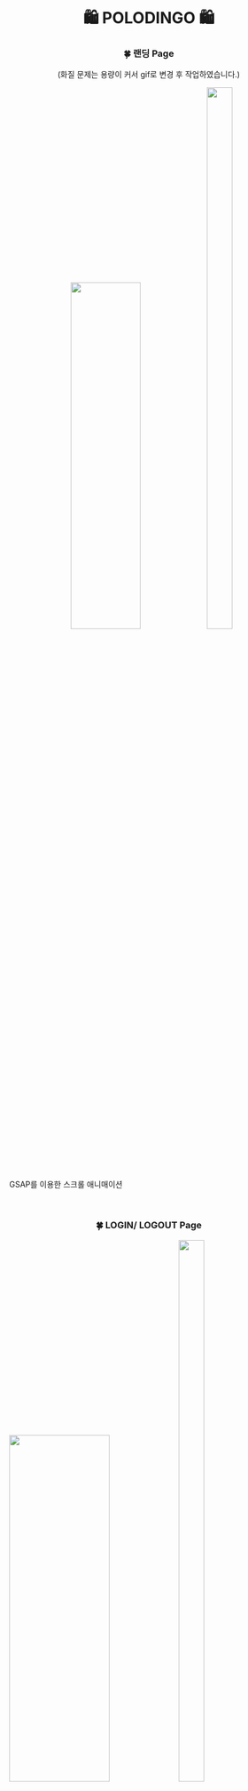 
<h1 align="center"> 🛍 POLODINGO 🛍</h1>






<h3 align="center">🍀 랜딩 Page </h3>
<p align="center">(화질 문제는 용량이 커서 gif로 변경 후 작업하였습니다.)</p>
 
 <div>
<p align="center">
 <img src="https://user-images.githubusercontent.com/54235714/120165369-7876b480-c236-11eb-9942-54c25a7241bc.gif" width="50%" height="40%"/>
<img src="https://user-images.githubusercontent.com/54235714/120181731-6e5db180-c248-11eb-97bb-f2ad16c6ac95.gif"  width="30%" height="50%"/>
 </p>
 </div>
 <p>
 GSAP를 이용한 스크롤 애니매이션
 </p>

<br/>
<h3 align="center">🍀 LOGIN/ LOGOUT Page</h3>
<div>
 <img src="https://user-images.githubusercontent.com/54235714/120173077-a4963380-c23e-11eb-9a8a-fbfb429ac62f.gif"  width="60%" height="40%" />
<img src="https://user-images.githubusercontent.com/54235714/120173578-1c645e00-c23f-11eb-89d8-b51002ca8b1a.gif"  width="30%" height="50%" />
 </div>
-  jwt를 이용한 로그인/로그아웃 그현

<br/>
<h3 align="center">🍀 상품 카테고리별 검색 & 상품 리스트 & 상품 상세 페이지</h3>
<div>
<img src="https://user-images.githubusercontent.com/54235714/120170047-87139a80-c23b-11eb-9827-b4796d63309c.gif"  width="60%" height="40%"/>
<img src="https://user-images.githubusercontent.com/54235714/120168867-52ebaa00-c23a-11eb-8e51-3b3e904f3697.gif"  width="30%" height="50%"/>
</div>
- Custom ActiveClassName Components 구현

<br/>
<h3 align="center">🍀 검색 기능</h3>
<div>
<img src="https://user-images.githubusercontent.com/54235714/120175057-c395c500-c240-11eb-8441-662cf9f238f8.gif"  width="60%" height="40%"/>
 <img src="https://user-images.githubusercontent.com/54235714/120225244-d7ace700-c27f-11eb-8499-48c8a01afe3c.gif"  width="30%" height="50%"  />
</div>

<br/>
<h3 align="center">🍀 장바구니 Page</h3>
<div>
 <img src="https://user-images.githubusercontent.com/54235714/120181213-b203eb80-c247-11eb-80c8-28c261f4476c.gif"  width="60%" height="40%" />
<img src="https://user-images.githubusercontent.com/54235714/120181432-06a76680-c248-11eb-9bee-69c8ea593388.gif"  width="30%" height="50%" />
 </div>

<br/>
<h3 align="center">🍀 주문 프로세스 & 품절 표시</h3>
<div>
 <img src="https://user-images.githubusercontent.com/54235714/120265847-c5609680-c2db-11eb-95b0-7dd0c30b5ac5.gif"  width="60%" height="40%" />
<img src="https://user-images.githubusercontent.com/54235714/120266155-461f9280-c2dc-11eb-8e9d-5b44d1b5e6fc.gif"  width="30%" height="50%" />
 </div>
- 총 3단계 주문 프로세스와 모든 주문이 끝난 후 구매완료 상품 "품절" 표시

<br/>
<h3 align="center">🍀 About Page</h3>
<div>
<img src="https://user-images.githubusercontent.com/54235714/120209757-01f3aa00-c26a-11eb-9098-456eb41bdd97.png" width="60%" height="40%"/>
<img src="https://user-images.githubusercontent.com/54235714/120210619-f359c280-c26a-11eb-9e7c-8d25ee4e4721.png" width="30%" height="50%"/>
</div>
<br/>


## 프로젝트 소개 👋🏻
저는 온라인으로 빈티지 마켓을 운영하였던 경험이 있습니다.
그때는 타사 플랫폼을 이용하여 판매했지만, 언젠가 한번 사이트를 직접 만들어봐야겠다는 생각을 하곤 했습니다.
생각을 실천으로 옮겨, 스스로 구축한 빈티지 마켓입니다.
프론트앤드 백앤드 디자인 모두 혼자 기획하고 진행하였으며 시행착오가 많았지만, 직접 사이트를 만들고 관리한다는 것은 너무나도 흥미로운 일입니다.
과거에 제가 만들어 보고 싶었고, 꿈꾸었던 사이트를 자그맣게나마 만들어본 경험이 저에겐 뜻깊은 경험이 되었습니다.

## 기술 스택 🔨
#### Frontend : React, Next.js, Redux, Redux-Saga, Styled-Components
#### Backend : Nest.js, TypeORM, 
#### DB: MySQL
#### Git


## 기능 소개 👨🏻‍💻 
- jwt & react-hook-form 을 이용한 회원가입/로그인/로그아웃/암호화
- 카테고리 관리
- 카테고리별 상품 검색
- 상품 검색
- 제품 상세 페이지
- 상품 리뷰
- 장바구니
- 주문 프로세스 ( 1단계(장바구니) -> 2단계(배송지) -> 3단계(최종 주문))
- 상품 품절상태 실시간 반영
- 반응형 웹
- 카카오 API 지도 연동


##  트러블 이슈 🧨 
- Styled-Components의 이용과 Mobile 반응형 페이지를 제작하면서 모바일 부분 코드 중복 발생
해결 : 전역으로 관리할 수 있는 px(픽셀)값 설정 및 전역 컬러 설정
- 기존에 flex와 grid 으로 구조를 잡아왔지만 반응형에서 grid 구조가 깨지기 시작.
해결 : 일정 픽셀로 줄어들면 grid 속성값으로 변수를 전달하여 픽셀별 grid column 변경
- 카테고리 컴포넌트에 활성화를 구분지어주고 싶었는데 기존 React에는 activeClassName이라는 값으로 설정해왔지만 Next.js에서는 존재하지 않음
해결 : Custom <ActiveLink> 컴포넌트를 만들어 해당 컴포넌트 안에서 클릭한 이름이 일치하면 css 변경하는 로직 추가

## 개선해 나가야 할 점 ⚙️ 
- Styled-Components를 사용하면서 조금 더 재사용성이 있는 속성들은 따로 관리
- About 정적 page를 getStaticPath 을 활용하여 처리하기
- AWS 배포 과정에서 Front server까지 배포를 완료하였으나 backend 배포 과정 중 nest build 중 main.ts가 생기지 않는 이슈 수정 
